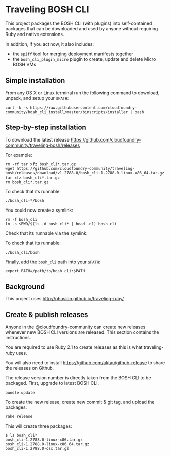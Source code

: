 Traveling BOSH CLI
==================

This project packages the BOSH CLI (with plugins) into self-contained packages that can be downloaded and used by anyone without requiring Ruby and native extensions.

In addition, if you act now, it also includes:

-	the `spiff` tool for merging deployment manifests together
-	the `bosh_cli_plugin_micro` plugin to create, update and delete Micro BOSH VMs

Simple installation
-------------------

From any OS X or Linux terminal run the following command to download, unpack, and setup your `$PATH`:

```
curl -k -s https://raw.githubusercontent.com/cloudfoundry-community/bosh_cli_install/master/binscripts/installer | bash
```

Step-by-step installation
-------------------------

To download the latest release https://github.com/cloudfoundry-community/traveling-bosh/releases

For example:

```
rm -rf tar xfz bosh_cli*.tar.gz
wget https://github.com/cloudfoundry-community/traveling-bosh/releases/download/v1.2788.0/bosh_cli-1.2788.0-linux-x86_64.tar.gz
tar xfz bosh_cli*.tar.gz
rm bosh_cli*.tar.gz
```

To check that its runnable:

```
./bosh_cli-*/bosh
```

You could now create a symlink:

```
rm -f bosh_cli
ln -s $PWD/$(ls -d bosh_cli* | head -n1) bosh_cli
```

Check that its runnable via the symlink:

To check that its runnable:

```
./bosh_cli/bosh
```

Finally, add the `bosh_cli` path into your `$PATH`:

```
export PATH=/path/to/bosh_cli:$PATH
```

Background
----------

This project uses http://phusion.github.io/traveling-ruby/

Create & publish releases
-------------------------

Anyone in the @cloudfoundry-community can create new releases whenever new BOSH CLI versions are released. This section contains the instructions.

You are required to use Ruby 2.1 to create releases as this is what traveling-ruby uses.

You will also need to install https://github.com/aktau/github-release to share the releases on Github.

The release version number is directly taken from the BOSH CLI to be packaged. First, upgrade to latest BOSH CLI.

```
bundle update
```

To create the new release, create new commit & git tag, and upload the packages:

```
rake release
```

This will create three packages:

```
$ ls bosh_cli*
bosh_cli-1.2788.0-linux-x86.tar.gz
bosh_cli-1.2788.0-linux-x86_64.tar.gz
bosh_cli-1.2788.0-osx.tar.gz
```
